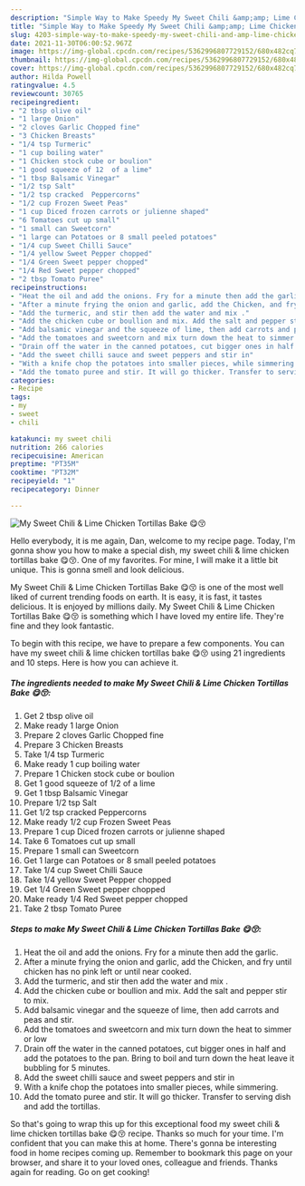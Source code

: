 ```yaml
---
description: "Simple Way to Make Speedy My Sweet Chili &amp;amp; Lime Chicken Tortillas Bake 😋😚"
title: "Simple Way to Make Speedy My Sweet Chili &amp;amp; Lime Chicken Tortillas Bake 😋😚"
slug: 4203-simple-way-to-make-speedy-my-sweet-chili-and-amp-lime-chicken-tortillas-bake
date: 2021-11-30T06:00:52.967Z
image: https://img-global.cpcdn.com/recipes/5362996807729152/680x482cq70/my-sweet-chili-lime-chicken-tortillas-bake-recipe-main-photo.jpg
thumbnail: https://img-global.cpcdn.com/recipes/5362996807729152/680x482cq70/my-sweet-chili-lime-chicken-tortillas-bake-recipe-main-photo.jpg
cover: https://img-global.cpcdn.com/recipes/5362996807729152/680x482cq70/my-sweet-chili-lime-chicken-tortillas-bake-recipe-main-photo.jpg
author: Hilda Powell
ratingvalue: 4.5
reviewcount: 30765
recipeingredient:
- "2 tbsp olive oil"
- "1 large Onion"
- "2 cloves Garlic Chopped fine"
- "3 Chicken Breasts"
- "1/4 tsp Turmeric"
- "1 cup boiling water"
- "1 Chicken stock cube or boulion"
- "1 good squeeze of 12  of a lime"
- "1 tbsp Balsamic Vinegar"
- "1/2 tsp Salt"
- "1/2 tsp cracked  Peppercorns"
- "1/2 cup Frozen Sweet Peas"
- "1 cup Diced frozen carrots or julienne shaped"
- "6 Tomatoes cut up small"
- "1 small can Sweetcorn"
- "1 large can Potatoes or 8 small peeled potatoes"
- "1/4 cup Sweet Chilli Sauce"
- "1/4 yellow Sweet Pepper chopped"
- "1/4 Green Sweet pepper chopped"
- "1/4 Red Sweet pepper chopped"
- "2 tbsp Tomato Puree"
recipeinstructions:
- "Heat the oil and add the onions. Fry for a minute then add the garlic."
- "After a minute frying the onion and garlic, add the Chicken, and fry until chicken has no pink left or until near cooked."
- "Add the turmeric, and stir then add the water and mix ."
- "Add the chicken cube or boullion and mix. Add the salt and pepper stir to mix."
- "Add balsamic vinegar and the squeeze of lime, then add carrots and peas and stir."
- "Add the tomatoes and sweetcorn and mix turn down the heat to simmer or low"
- "Drain off the water in the canned potatoes, cut bigger ones in half and add the potatoes to the pan. Bring to boil and turn down the heat leave it  bubbling for 5 minutes."
- "Add the sweet chilli sauce and sweet peppers and stir in"
- "With a knife chop the potatoes into smaller pieces, while simmering."
- "Add the tomato puree and stir. It will go thicker. Transfer to serving dish and add the tortillas."
categories:
- Recipe
tags:
- my
- sweet
- chili

katakunci: my sweet chili 
nutrition: 266 calories
recipecuisine: American
preptime: "PT35M"
cooktime: "PT32M"
recipeyield: "1"
recipecategory: Dinner

---
```



![My Sweet Chili &amp; Lime Chicken Tortillas Bake 😋😚](https://img-global.cpcdn.com/recipes/5362996807729152/680x482cq70/my-sweet-chili-lime-chicken-tortillas-bake-recipe-main-photo.jpg)

Hello everybody, it is me again, Dan, welcome to my recipe page. Today, I'm gonna show you how to make a special dish, my sweet chili &amp; lime chicken tortillas bake 😋😚. One of my favorites. For mine, I will make it a little bit unique. This is gonna smell and look delicious.



My Sweet Chili &amp; Lime Chicken Tortillas Bake 😋😚 is one of the most well liked of current trending foods on earth. It is easy, it is fast, it tastes delicious. It is enjoyed by millions daily. My Sweet Chili &amp; Lime Chicken Tortillas Bake 😋😚 is something which I have loved my entire life. They're fine and they look fantastic.


To begin with this recipe, we have to prepare a few components. You can have my sweet chili &amp; lime chicken tortillas bake 😋😚 using 21 ingredients and 10 steps. Here is how you can achieve it.

<!--inarticleads1-->

##### The ingredients needed to make My Sweet Chili &amp; Lime Chicken Tortillas Bake 😋😚:

1. Get 2 tbsp olive oil
1. Make ready 1 large Onion
1. Prepare 2 cloves Garlic Chopped fine
1. Prepare 3 Chicken Breasts
1. Take 1/4 tsp Turmeric
1. Make ready 1 cup boiling water
1. Prepare 1 Chicken stock cube or boulion
1. Get 1 good squeeze of 1/2  of a lime
1. Get 1 tbsp Balsamic Vinegar
1. Prepare 1/2 tsp Salt
1. Get 1/2 tsp cracked  Peppercorns
1. Make ready 1/2 cup Frozen Sweet Peas
1. Prepare 1 cup Diced frozen carrots or julienne shaped
1. Take 6 Tomatoes cut up small
1. Prepare 1 small can Sweetcorn
1. Get 1 large can Potatoes or 8 small peeled potatoes
1. Take 1/4 cup Sweet Chilli Sauce
1. Take 1/4 yellow Sweet Pepper chopped
1. Get 1/4 Green Sweet pepper chopped
1. Make ready 1/4 Red Sweet pepper chopped
1. Take 2 tbsp Tomato Puree




<!--inarticleads2-->

##### Steps to make My Sweet Chili &amp; Lime Chicken Tortillas Bake 😋😚:

1. Heat the oil and add the onions. Fry for a minute then add the garlic.
1. After a minute frying the onion and garlic, add the Chicken, and fry until chicken has no pink left or until near cooked.
1. Add the turmeric, and stir then add the water and mix .
1. Add the chicken cube or boullion and mix. Add the salt and pepper stir to mix.
1. Add balsamic vinegar and the squeeze of lime, then add carrots and peas and stir.
1. Add the tomatoes and sweetcorn and mix turn down the heat to simmer or low
1. Drain off the water in the canned potatoes, cut bigger ones in half and add the potatoes to the pan. Bring to boil and turn down the heat leave it  bubbling for 5 minutes.
1. Add the sweet chilli sauce and sweet peppers and stir in
1. With a knife chop the potatoes into smaller pieces, while simmering.
1. Add the tomato puree and stir. It will go thicker. Transfer to serving dish and add the tortillas.




So that's going to wrap this up for this exceptional food my sweet chili &amp; lime chicken tortillas bake 😋😚 recipe. Thanks so much for your time. I'm confident that you can make this at home. There's gonna be interesting food in home recipes coming up. Remember to bookmark this page on your browser, and share it to your loved ones, colleague and friends. Thanks again for reading. Go on get cooking!
